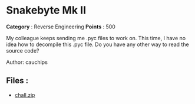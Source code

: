 # Snakebyte Mk II

**Category** : Reverse Engineering
**Points** : 500

My colleague keeps sending me .pyc files to work on. This time, I have no idea how to decompile this .pyc file. Do you have any other way to read the source code?


Author: cauchips

## Files : 
 - [chall.zip](./chall.zip)



